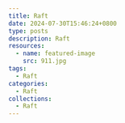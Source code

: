 ```yaml
---
title: Raft
date: 2024-07-30T15:46:24+0800
type: posts
description: Raft
resources:
  - name: featured-image
    src: 911.jpg
tags: 
  - Raft
categories:
  - Raft
collections:
  - Raft
---
```


